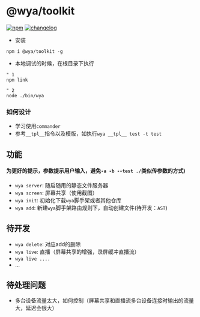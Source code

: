# @wya/toolkit
[![npm][npm-image]][npm-url] [![changelog][changelog-image]][changelog-url]
- 安装
```vim
npm i @wya/toolkit -g
```

- 本地调试的时候，在根目录下执行
```vim
" 1
npm link

" 2
node ./bin/wya
```
### 如何设计

- 学习使用`commander`
- 参考`__tpl__`指令以及模版，如执行`wya __tpl__ test -t test`

## 功能
#### 为更好的提示，参数提示用户输入，避免`-a -b --test ./`类似传参数的方式)

- `wya server`: 随启随用的静态文件服务器
- `wya screen`: 屏幕共享（使用截图）
- `wya init`: 初始化下载`wya`脚手架或者其他仓库
- `wya add`: 新建`wya`脚手架路由规则下，自动创建文件(待开发：`AST`)

## 待开发

- `wya delete`: 对应add的删除
- `wya live`: 直播（屏幕共享的增强，录屏缓冲直播流）
- `wya live ....`
- ...

## 待处理问题

- 多台设备流量太大，如何控制（屏幕共享和直播流多台设备连接时输出的流量大，延迟会很大）


<!--  以下内容无视  -->
[changelog-image]: https://img.shields.io/badge/changelog-md-blue.svg
[changelog-url]: CHANGELOG.md

[npm-image]: https://img.shields.io/npm/v/@wya/toolkit.svg
[npm-url]: https://www.npmjs.com/package/@wya/toolkit
